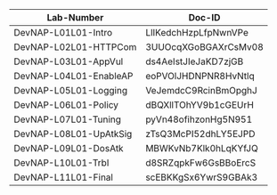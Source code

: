 Lab-Number            |Doc-ID
----------------------|--------------------
DevNAP-L01L01-Intro   |LlIKedchHzpLfpNwnVPe
DevNAP-L02L01-HTTPCom |3UUOcqXGoBGAXrCsMv08
DevNAP-L03L01-AppVul  |ds4AeIstJIeJaKD7zjGB
DevNAP-L04L01-EnableAP|eoPVOlJHDNPNR8HvNtlq
DevNAP-L05L01-Logging |VeJemdcC9RcinBmOpghJ
DevNAP-L06L01-Policy  |dBQXllTOhYV9b1cGEUrH
DevNAP-L07L01-Tuning  |pyVn48ofihzonHg5N951
DevNAP-L08L01-UpAtkSig|zTsQ3McPI52dhLY5EJPD
DevNAP-L09L01-DosAtk  |MBWKvNb7Klk0hLqKYfJQ
DevNAP-L10L01-Trbl    |d8SRZqpkFw6GsBBoErcS
DevNAP-L11L01-Final   |scEBKKgSx6YwrS9GBAk3
